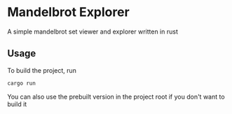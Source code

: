 # Mandelbrot Explorer
A simple mandelbrot set viewer and explorer written in rust
## Usage
To build the project, run
```sh
cargo run 
```
You can also use the prebuilt version in the project root if you don't want to build it